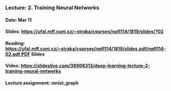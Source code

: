 ### Lecture: 2. Training Neural Networks
#### Date: Mar 11
#### Slides: https://ufal.mff.cuni.cz/~straka/courses/npfl114/1819/slides/?02
#### Reading: https://ufal.mff.cuni.cz/~straka/courses/npfl114/1819/slides.pdf/npfl114-02.pdf,PDF Slides
#### Video: https://slideslive.com/38906313/deep-learning-lecture-2-training-neural-networks
#### Lecture assignment: mnist_graph
